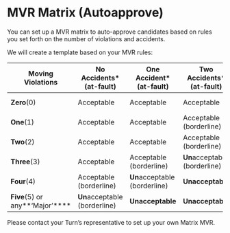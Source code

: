# MVR Matrix (Autoapprove)
You can set up a MVR matrix to auto-approve candidates based on rules you set forth on the number of violations and accidents.

We will create a template based on your MVR rules:

| **Moving Violations** | **No Accidents***(at-fault) | **One Accident***(at-fault) | **Two Accidents***(at-fault) | **Three or More Accidents*** |
| --- | --- | --- | --- | --- |
| **Zero**(0) | Acceptable | Acceptable | Acceptable | **Un**acceptable (borderline) |
| **One**(1) | Acceptable | Acceptable | Acceptable (borderline) | **Un**acceptable (borderline) |
| **Two**(2) | Acceptable | Acceptable | Acceptable (borderline) | **Unacceptable** |
| **Three**(3) | Acceptable | Acceptable (borderline) | **Un**acceptable (borderline) | **Unacceptable** |
| **Four**(4) | Acceptable (borderline) | **Un**acceptable (borderline) | **Unacceptable** | **Unacceptable** |
| **Five**(5) or any**‘Major’**** | **Un**acceptable (borderline) | **Unacceptable** | **Unacceptable** | **Unacceptable** |

Please contact your Turn’s representative to set up your own Matrix MVR.